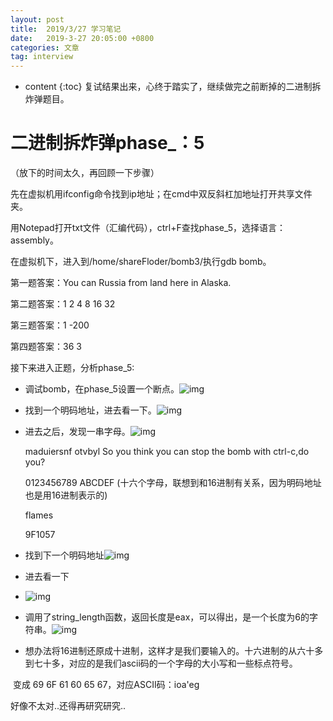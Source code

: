 ```yaml
---
layout: post
title:  2019/3/27 学习笔记
date:   2019-3-27 20:05:00 +0800
categories: 文章
tag: interview
---
```


* content
{:toc}
复试结果出来，心终于踏实了，继续做完之前断掉的二进制拆炸弹题目。

# 二进制拆炸弹phase_：5

（放下的时间太久，再回顾一下步骤）

先在虚拟机用ifconfig命令找到ip地址；在cmd中双反斜杠加地址打开共享文件夹。

 用Notepad打开txt文件（汇编代码），ctrl+F查找phase_5，选择语言：assembly。

在虚拟机下，进入到/home/shareFloder/bomb3/执行gdb bomb。

第一题答案：You can Russia from land here in Alaska.

第二题答案：1 2 4 8 16 32

第三题答案：1 -200

第四题答案：36  3

接下来进入正题，分析phase_5:

- 调试bomb，在phase_5设置一个断点。![img](https://wx2.sinaimg.cn/mw1024/0066mMjily1g1hpm5t4gfj30bv024q2p.jpg)

- 找到一个明码地址，进去看一下。![img](https://wx3.sinaimg.cn/mw1024/0066mMjily1g1hpm5wyc1j30fy035mx9.jpg)

- 进去之后，发现一串字母。![img](https://wx4.sinaimg.cn/mw1024/0066mMjily1g1hpm5web4j30m202xjr7.jpg)

  maduiersnf otvbyl    So you think you can stop the bomb with ctrl-c,do you?

  0123456789 ABCDEF (十六个字母，联想到和16进制有关系，因为明码地址也是用16进制表示的)

  flames

  9F1057

- 找到下一个明码地址![img](https://wx4.sinaimg.cn/mw1024/0066mMjily1g1hpm5xhibj30gm02st8r.jpg)

- 进去看一下

- ![img](https://wx4.sinaimg.cn/mw1024/0066mMjily1g1hpm5wadcj306g01z0sh.jpg)

- 调用了string_length函数，返回长度是eax，可以得出，是一个长度为6的字符串。![img](https://wx1.sinaimg.cn/mw1024/0066mMjily1g1hpm5wr5qj30ha0353yn.jpg)

- 想办法将16进制还原成十进制，这样才是我们要输入的。十六进制的从六十多到七十多，对应的是我们ascii码的一个字母的大小写和一些标点符号。

​        变成 69 6F 61 60 65 67，对应ASCII码：ioa'eg

好像不太对..还得再研究研究..

​                                                                                           
